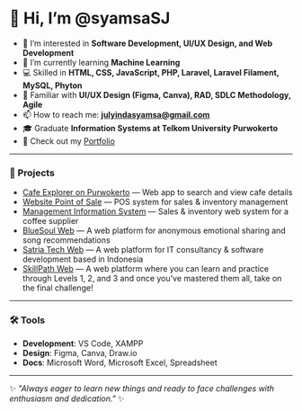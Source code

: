 # 👋 Hi, I’m @syamsaSJ

- 👀 I’m interested in **Software Development, UI/UX Design, and Web Development**  
- 🌱 I’m currently learning **Machine Learning**  
- 💻 Skilled in **HTML, CSS, JavaScript, PHP, Laravel, Laravel Filament, MySQL, Phyton**  
- 🎨 Familiar with **UI/UX Design (Figma, Canva), RAD, SDLC Methodology, Agile**  
- 📫 How to reach me: **julyindasyamsa@gmail.com**  
- 🎓 Graduate **Information Systems at Telkom University Purwokerto**  
- 📄 Check out my [Portfolio](https://syamsasj.github.io/portfolio/)  

---

### 🚀 Projects
- [Cafe Explorer on Purwokerto](https://cafeexploreronpwt.netlify.app/) — Web app to search and view cafe details  
- [Website Point of Sale](https://nakopipos.jualkopipurwokerto.com/) — POS system for sales & inventory management  
- [Management Information System](https://butikkopi.my.id/) — Sales & inventory web system for a coffee supplier
- [BlueSoul Web](https://bluesoul.wuaze.com/) — A web platform for anonymous emotional sharing and song recommendations
- [Satria Tech Web](https://satriatech.com/) — A web platform for IT consultancy & software development based in Indonesia
- [SkillPath Web](https://skillpath.wuaze.com/) — A web platform where you can learn and practice through Levels 1, 2, and 3 and once you’ve mastered them all, take on the final challenge!

---

### 🛠️ Tools
- **Development**: VS Code, XAMPP  
- **Design**: Figma, Canva, Draw.io  
- **Docs**: Microsoft Word,  Microsoft Excel, Spreadsheet

---

✨ *"Always eager to learn new things and ready to face challenges with enthusiasm and dedication."* ✨
